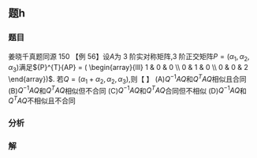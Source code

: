 ## 题h
### 题目
姜晓千真题同源 150 
【例 56】设$A$为 3 阶实对称矩阵,3 阶正交矩阵$P = ( {{\alpha }_{1},{\alpha }_{2},{\alpha }_{3}})$满足${P}^{T}{AP} = ( \begin{array}{lll} 1 & 0 & 0 \\  0 & 1 & 0 \\  0 & 0 & 2 \end{array})$. 若$Q = ( {{\alpha }_{1} + {\alpha }_{2},{\alpha }_{2},{\alpha }_{3}})$,则【 】
(A)${Q}^{-1}{AQ}$和${Q}^{T}{AQ}$相似且合同 (B)${Q}^{-1}{AQ}$和${Q}^{T}{AQ}$相似但不合同
(C)${Q}^{-1}{AQ}$和${Q}^{T}{AQ}$合同但不相似 (D)${Q}^{-1}{AQ}$和${Q}^{T}{AQ}$不相似且不合同
### 分析

### 解